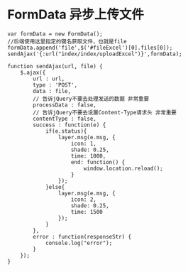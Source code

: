 # FormData 异步上传文件

	var formData = new FormData();
	//后端使用这里指定的键名获取文件，也就是file
    formData.append('file',$('#fileExcel')[0].files[0]);
    sendAjax('{:url("index/index/uploadExcel")}',formData);

	function sendAjax(url, file) {
        $.ajax({ 
            url : url, 
            type : 'POST', 
            data : file,
            // 告诉jQuery不要去处理发送的数据 非常重要
            processData : false, 
            // 告诉jQuery不要去设置Content-Type请求头 非常重要
            contentType : false,
            success : function(e) { 
                if(e.status){
                    layer.msg(e.msg, {
                        icon: 1,
                        shade: 0.25,
                        time: 1000,
                        end: function() {
                            window.location.reload();
                        }
                    });
                }else{
                    layer.msg(e.msg, {
                        icon: 2,
                        shade: 0.25,
                        time: 1500
                    });
                }
            }, 
            error : function(responseStr) { 
                console.log("error");
            } 
        });
    }